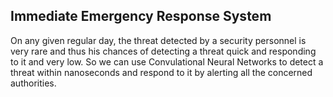 ## Immediate Emergency Response System

On any given regular day, the threat detected by a security personnel is very rare and thus his chances of detecting a threat quick and responding to it and very low. So we can use Convulational Neural Networks to detect a threat within nanoseconds and respond to it by alerting all the concerned authorities.
